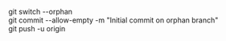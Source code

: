 git switch --orphan <new branch>  
git commit --allow-empty -m "Initial commit on orphan branch"  
git push -u origin <new branch>  
